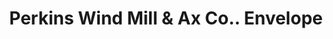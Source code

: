 ---
doi: 10.7916/D8DR46F5
date_other: '1893'
date_other_textual: '1893'
form: printed ephemera
genre:
- Envelopes
name:
- Perkins Wind Mill & Ax Co.
object_in_context_url: https://biggert.cul.columbia.edu/items/view/ave_biggert_00296
subject_hierarchical_geographic:
- Mishawaka, Indiana, United States
subject_name:
- Perkins Wind Mill & Ax Co.
title: Perkins Wind Mill & Ax Co.. Envelope
sort_title: Perkins Wind Mill & Ax Co.. Envelope
call_number: ave_biggert_00296
coordinates:
- 41.6675,-86.1713888888889
pid: ave_biggert_00296
identifiers: ave_biggert_00296
permalink: /biggert/ave_biggert_00296/
layout: iiif-image-page
---